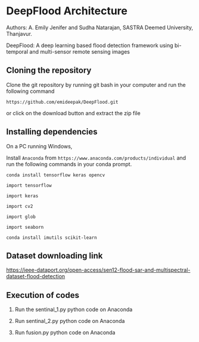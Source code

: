 # DeepFlood Architecture

Authors: A. Emily Jenifer and Sudha Natarajan, SASTRA Deemed University, Thanjavur.

DeepFlood: A deep learning based flood detection framework using bi-temporal and multi-sensor remote sensing images

## Cloning the repository

Clone the git repository by running git bash in your computer and run the following command

`https://github.com/emideepak/DeepFlood.git`

or click on the download button and extract the zip file

## Installing dependencies

On a PC running Windows,

Install `Anaconda` from `https://www.anaconda.com/products/individual` and run the following commands in your conda prompt.

`conda install tensorflow keras opencv`

`import tensorflow`

`import keras`

`import cv2`

`import glob`

`import seaborn`

`conda install imutils scikit-learn`

## Dataset downloading link 

https://ieee-dataport.org/open-access/sen12-flood-sar-and-multispectral-dataset-flood-detection

## Execution of codes 

1. Run the sentinal_1.py python code on Anaconda

2. Run sentinal_2.py python code on Anaconda

3. Run fusion.py python code on Anaconda







